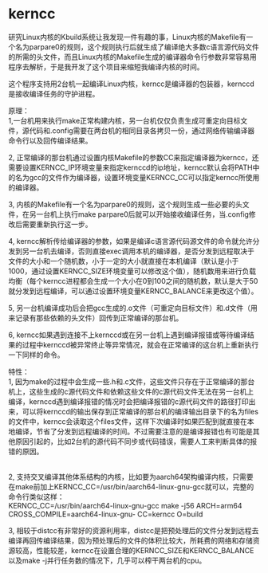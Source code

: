 # kerncc
研究Linux内核的Kbuild系统让我发现一件有趣的事，Linux内核的Makefile有一个名为parpare0的规则，这个规则执行后就生成了编译绝大多数c语言源代码文件的所需的头文件，而且Linux内核的Makefile生成的编译器命令行参数非常容易用程序去解析，于是我开发了这个项目来缩短我编译内核的时间。<br/>

这个程序支持用2台机一起编译Linux内核，kerncc是编译器的包装器，kernccd是接收编译任务的守护进程。<br/>

原理：<br/>
1,一台机用来执行make正常构建内核，另一台机仅仅负责生成可重定向目标文件，源代码和.config需要在两台机的相同目录各拷贝一份，通过网络传输编译器命令行以及回传编译结果。<br/>

2, 正常编译的那台机通过设置内核Makefile的参数CC来指定编译器为kerncc，还需要设置KERNCC_IP环境变量来指定kernccd的ip地址，kerncc默认会将PATH中的名为gcc的文件作为编译器，设置环境变量KERNCC_CC可以指定kerncc所使用的编译器。<br/>

3, 内核的Makefile有一个名为parpare0的规则，这个规则生成一些必要的头文件，在另一台机上执行make parpare0后就可以开始接收编译任务，当.config修改后需要重新执行这一步。<br/>

4, kerncc解析传给编译器的参数，如果是编译c语言源代码源文件的命令就允许分发到另一台机去编译，否则直接exec调用本机的编译器，是否分发到远程取决于文件的大小和一个随机数，小于一定的大小就直接在本机编译（默认是小于1000，通过设置KERNCC_SIZE环境变量可以修改这个值），随机数用来进行负载均衡（每个kerncc进程都会生成一个大小在0到100之间的随机数，默认是大于50就分发到远程编译，可以通过设置环境变量KERNCC_BALANCE来更改这个值）。<br/>

5, 另一台机编译成功后会把gcc生成的.o文件（可重定向目标文件）和.d文件（用来记录有那些依赖的头文件）回传到正常编译的那台机。<br/>

6, kerncc如果遇到连接不上kernccd或在另一台机上遇到编译报错或等待编译结果的过程中kernccd被异常终止等异常情况，就会在正常编译的这台机上重新执行一下同样的命令。<br/>

特性：<br/>
1, 因为make的过程中会生成一些.h和.c文件，这些文件只存在于正常编译的那台机上，这些生成的c源代码文件和依赖这些文件的c源代码文件无法在另一台机上编译，kernccd遇到编译报错的情况时会把编译报错的c源代码文件的路径打印出来，可以将kernccd的输出保存到正常编译的那台机的编译输出目录下的名为files的文件中，kerncc会读取这个files文件，这样下次编译时如果匹配到就直接在本地编译，节省了分发到远程编译的时间。不过需要注意的是编译报错也有可能是其他原因引起的，比如2台机的源代码不同步或代码错误，需要人工来判断具体的报错的原因。<br/><br/>

2, 支持交叉编译其他体系结构的内核，比如要为aarch64架构编译内核，只需要在make前加上KERNCC_CC=/usr/bin/aarch64-linux-gnu-gcc就可以，完整的命令行类似这样：<br/>
KERNCC_CC=/usr/bin/aarch64-linux-gnu-gcc make -j56 ARCH=arm64 CROSS_COMPILE=aarch64-linux-gnu- CC=kerncc O=build

3, 相较于distcc有非常好的资源利用率，distcc是把预处理后的文件分发到远程去编译再回传编译结果，因为预处理后的文件的体积比较大，所耗费的网络和存储资源较高，性能较差，kerncc在设置合理的KERNCC_SIZE和KERNCC_BALANCE以及make -j并行任务数的情况下，几乎可以榨干两台机的cpu。
